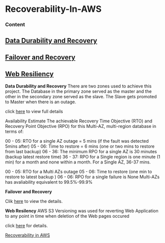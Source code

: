 
# Recoverability-In-AWS

### Content

## [Data Durability and Recovery](https://github.com/eedygreen/Recoverability-In-AWS/tree/master/Data%20Durability%20and%20Recovery)

## [Failover and Recovery](https://github.com/eedygreen/Recoverability-In-AWS/tree/master/Failover%20and%20Recovery)

## [Web Resiliency](https://github.com/eedygreen/Recoverability-In-AWS/tree/master/Web%20Resiliency)

**Data Durability and Recovery**
There are two zones used to achieve this project. The Database in the primary zone served as the master and the other in the secondary zone served as the slave.
The Slave gets promoted to Master when there is an outage.

click [here](https://github.com/eedygreen/Recoverability-In-AWS/tree/master/Data%20Durability%20and%20Recovery) to view full details

Availability Estimate
The achievable Recovery Time Objective (RTO) and Recovery Point Objective (RPO) for this Multi-AZ, multi-region database in terms of:

00 - 05: RTO for a single AZ outage = 5 mins (if the fault was detected 5mins after)
05 - 06: Time to restore = 6 mins (one or two mins to restore from last backup)
06 - 36: The minimum RPO for a single AZ is 30 minutes (backup latest restore time)
36 - 37: RPO for a Single region is one minute (1 min) for a month and none within a month.
For a Single AZ, 36-37 mins.

00 - 05: RTO for a Multi AZs outage
05 - 06: Time to restore (one min to restore to latest backup )
06 - 06: RPO for a single failure is None
Multi-AZs has avaliability equivalent to 99.5%-99.9%


**Failover and Recovery**

Clik [here](https://github.com/eedygreen/Recoverability-In-AWS/tree/master/Failover%20and%20Recovery) to view the details.



**Web Resilency**
AWS S3 Versioning was used for reverting Web Application to any point in time when deletion of the Web pages occured

click [here](https://github.com/eedygreen/Recoverability-In-AWS/tree/master/Web%20Resiliency) for details.


[Recoverability in AWS](https://github.com/eedygreen/Recoverability-In-AWS)
